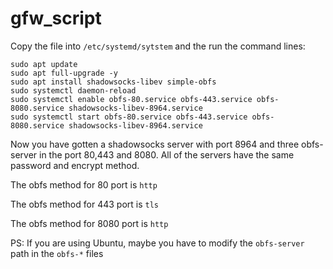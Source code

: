 # gfw_script
Copy the file into `/etc/systemd/sytstem` and the run the command lines:
```
sudo apt update
sudo apt full-upgrade -y
sudo apt install shadowsocks-libev simple-obfs
sudo systemctl daemon-reload
sudo systemctl enable obfs-80.service obfs-443.service obfs-8080.service shadowsocks-libev-8964.service
sudo systemctl start obfs-80.service obfs-443.service obfs-8080.service shadowsocks-libev-8964.service
```

Now you have gotten a shadowsocks server with port 8964 and three obfs-server in the port 80,443 and 8080. All of the servers have the same password and encrypt method.

The obfs method for 80 port is `http`

The obfs method for 443 port is `tls`

The obfs method for 8080 port is `http`

PS: If you are using Ubuntu, maybe you have to modify the `obfs-server` path in the `obfs-*` files
